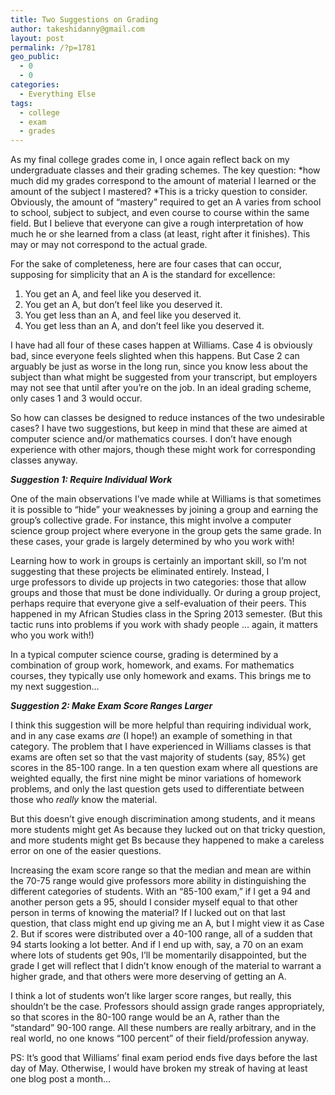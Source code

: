 ```yaml
---
title: Two Suggestions on Grading
author: takeshidanny@gmail.com
layout: post
permalink: /?p=1781
geo_public:
  - 0
  - 0
categories:
  - Everything Else
tags:
  - college
  - exam
  - grades
---
```

As my final college grades come in, I once again reflect back on my undergraduate classes and their grading schemes. The key question: *how much did my grades correspond to the amount of material I learned or the amount of the subject I mastered? *This is a tricky question to consider. Obviously, the amount of &#8220;mastery&#8221; required to get an A varies from school to school, subject to subject, and even course to course within the same field. But I believe that everyone can give a rough interpretation of how much he or she learned from a class (at least, right after it finishes). This may or may not correspond to the actual grade.

For the sake of completeness, here are four cases that can occur, supposing for simplicity that an A is the standard for excellence:

  1. You get an A, and feel like you deserved it.
  2. You get an A, but don&#8217;t feel like you deserved it.
  3. You get less than an A, and feel like you deserved it.
  4. You get less than an A, and don&#8217;t feel like you deserved it.

I have had all four of these cases happen at Williams. Case 4 is obviously bad, since everyone feels slighted when this happens. But Case 2 can arguably be just as worse in the long run, since you know less about the subject than what might be suggested from your transcript, but employers may not see that until after you&#8217;re on the job. In an ideal grading scheme, only cases 1 and 3 would occur.

So how can classes be designed to reduce instances of the two undesirable cases? I have two suggestions, but keep in mind that these are aimed at computer science and/or mathematics courses. I don&#8217;t have enough experience with other majors, though these might work for corresponding classes anyway.

***Suggestion 1: Require Individual Work***

One of the main observations I&#8217;ve made while at Williams is that sometimes it is possible to &#8220;hide&#8221; your weaknesses by joining a group and earning the group&#8217;s collective grade. For instance, this might involve a computer science group project where everyone in the group gets the same grade. In these cases, your grade is largely determined by who you work with!

Learning how to work in groups is certainly an important skill, so I&#8217;m not suggesting that these projects be eliminated entirely. Instead, I urge professors to divide up projects in two categories: those that allow groups and those that must be done individually. Or during a group project, perhaps require that everyone give a self-evaluation of their peers. This happened in my African Studies class in the Spring 2013 semester. (But this tactic runs into problems if you work with shady people &#8230; again, it matters who you work with!)

In a typical computer science course, grading is determined by a combination of group work, homework, and exams. For mathematics courses, they typically use only homework and exams. This brings me to my next suggestion&#8230;

***Suggestion 2: Make Exam Score Ranges Larger***

I think this suggestion will be more helpful than requiring individual work, and in any case exams *are* (I hope!) an example of something in that category. The problem that I have experienced in Williams classes is that exams are often set so that the vast majority of students (say, 85%) get scores in the 85-100 range. In a ten question exam where all questions are weighted equally, the first nine might be minor variations of homework problems, and only the last question gets used to differentiate between those who *really* know the material.

But this doesn&#8217;t give enough discrimination among students, and it means more students might get As because they lucked out on that tricky question, and more students might get Bs because they happened to make a careless error on one of the easier questions.

Increasing the exam score range so that the median and mean are within the 70-75 range would give professors more ability in distinguishing the different categories of students. With an &#8220;85-100 exam,&#8221; if I get a 94 and another person gets a 95, should I consider myself equal to that other person in terms of knowing the material? If I lucked out on that last question, that class might end up giving me an A, but I might view it as Case 2. But if scores were distributed over a 40-100 range, all of a sudden that 94 starts looking a lot better. And if I end up with, say, a 70 on an exam where lots of students get 90s, I&#8217;ll be momentarily disappointed, but the grade I get will reflect that I didn&#8217;t know enough of the material to warrant a higher grade, and that others were more deserving of getting an A.

I think a lot of students won&#8217;t like larger score ranges, but really, this shouldn&#8217;t be the case. Professors should assign grade ranges appropriately, so that scores in the 80-100 range would be an A, rather than the &#8220;standard&#8221; 90-100 range. All these numbers are really arbitrary, and in the real world, no one knows &#8220;100 percent&#8221; of their field/profession anyway.

PS: It&#8217;s good that Williams&#8217; final exam period ends five days before the last day of May. Otherwise, I would have broken my streak of having at least one blog post a month&#8230;